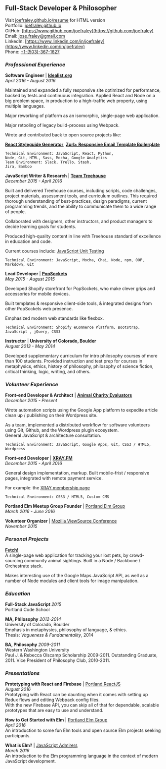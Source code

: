 ## Full-Stack Developer & Philosopher  
Visit [joefraley.github.io/resume](https://joefraley.github.io/resume) for HTML version  
Portfolio: [joefraley.github.io](https://joefraley.github.io)  
GitHub: [https://www.github.com/joefraley](https://github.com/joefraley)  
Email: [jose.fraley@gmail.com](mailto:jose.fraley@gmail.com)  
LinkedIn: [https://www.linkedin.com/in/joefraley](https://www.linkedin.com/in/joefraley)  
Phone: [+1-(503)-367-1627](tel:+1-503-367-1627)  

### *Professional Experience*  
**Software Engineer** | [**Idealist.org**](https://www.idealist.org)  
*April 2016 - August 2016*  

Maintained and expanded a fully responsive site optimized for performance, backed by tests and continuous integration. Applied React and Node on a big problem space, in production to a high-traffic web property, using multiple languages.  

Major reworking of platform as an isomorphic, single-page web application.  

Major retooling of legacy build-process using Webpack.  

Wrote and contributed back to open source projects like:  

[**React Styleguide Generator**](https://github.com/pocotan001/react-styleguide-generator), [**Zurb: Responsive Email Template Boilerplate**](https://github.com/joefraley/responsive-email-template-boilerplate)  

    Technical Environment: JavaScript, React, Python,  
    Node, Git, HTML, Sass, Mocha, Google Analytics  
    Team Environment: Slack, Trello, Stash,  
    Jira, Bamboo  

**JavaScript Writer & Research** | [**Team Treehouse**](https://www.teamtreehouse.com/)  
*December 2015 - April 2016*  

Built and delivered Treehouse courses, including scripts, code challenges, project materials, assessment tools, and curriculum outlines. This required thorough understanding of best-practices, design paradigms, current programming trends, and the ability to communicate them to a wide range of people.  

Collaborated with designers, other instructors, and product managers to decide learning goals for students.  

Produced high-quality content in line with Treehouse standard of excellence in education and code.  

Current courses include: [JavaScript Unit Testing](https://teamtreehouse.com/library/javascript-unit-testing)  

    Technical Environment: JavaScript, Mocha, Chai, Node, npm, OOP, Markdown, Git

**Lead Developer** | [**PopSockets**](https://www.popsockets.com)  
*May 2015 - August 2015*  

Developed Shopify storefront for PopSockets, who make clever grips and accessories for mobile devices.  

Built templates & responsive client-side tools, & integrated designs from other PopSockets web presence.  

Emphasized modern web standards like flexbox.  

    Technical Environment: Shopify eCommerce Platform, Bootstrap, JavaScript , jQuery, CSS3

**Instructor** | **University of Colorado, Boulder**   
*August 2013 - May 2014*  

Developed supplementary curriculum for intro philosophy courses of more than 100 students. Provided instruction and test prep for courses in metaphysics, ethics, history of philosophy, philosophy of science fiction, critical thinking, logic, writing, and others.


### *Volunteer Experience*  
**Front-end Developer & Architect** | [**Animal Charity Evaluators**](https://www.animalcharityevaluators.org/)  
*December 2015 - Present*  

Wrote automation scripts using the Google App platform to expedite article clean up / publishing on their Wordpress site.  

As a team, implemented a distributed workflow for software volunteers using Git, Github, and the Wordpress plugin ecosystem.  
General JavaScript & architecture consultation.  

    Technical Environment: JavaScript, Google Apps, Git, CSS3 / HTML5, Wordpress

**Front-end Developer** | [**XRAY.FM**](https://www.xray.fm)  
*December 2015 - April 2016*  

General design implementation, markup. Built mobile-frist / responsive pages, integrated with remote payment service.  

For example: the [XRAY membership page](http://xray.fm/membership)  

    Technical Environment: CSS3 / HTML5, Custom CMS

**Portland Elm Meetup Group Founder** | [Portland Elm Group](https://www.meetup.com/portlandelm/)  
*March 2016 - June 2016*  

**Volunteer Organizer** | [Mozilla ViewSource Conference](https://viewsourceconf.org/)  
*November 2015*  

### *Personal Projects*  
[**Fetch!**](https://www.fetch.love)  
A single-page web application for tracking your lost pets, by crowd-sourcing community animal sightings. Built in a Node / Backbone / Orchestrate stack.  

Makes interesting use of the Google Maps JavaScript API, as well as a number of Node modules and client tools for image manipulation.  

### *Education*   
**Full-Stack JavaScript** *2015*   
Portland Code School  

**MA, Philosophy** *2012-2014*  
University of Colorado, Boulder  
Emphasis in metaphysics, philosophy of language, & ethics.  
Thesis: *Vagueness & Fundamentality*, 2014  

**BA, Philosophy** *2009-2011*  
Western Washington University  
Paul J. & Rebecca Olscamp Scholarship 2009-2011. Outstanding Graduate, 2011.  Vice President of Philosophy Club, 2010-2011.  

### *Presentations*  
**Prototyping with React and Firebase** | [Portland ReactJS](http://www.meetup.com/Portland-ReactJS/events/233069449/)  
*August 2016*  
Prototyping with React can be daunting when it comes with setting up Redux flows and editing Webpack config files.  
With the new Firebase API, you can skip all of that for dependable, scalable prototypes that are easy to use and understand.

**How to Get Started with Elm** | [Portland Elm Group](https://www.meetup.com/portlandelm/events/228818726/)  
*April 2016*  
An introduction to some fun Elm tools and open source Elm projects seeking participants.  

**What is Elm?** | [JavaScript Admirers](https://www.meetup.com/Portland-JavaScript-Admirers/photos/26839880/)  
*March 2016*  
An introduction to the Elm programming language in the context of modern JavaScript development.  
